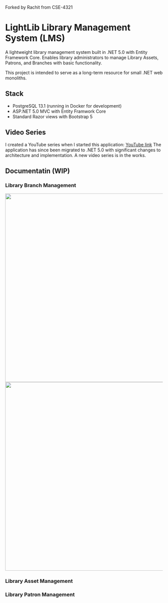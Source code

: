 Forked by Rachit from CSE-4321

# LightLib Library Management System (LMS)

A lightweight library management system built in .NET 5.0 with Entity Framework Core. Enables library administrators to manage Library Assets, Patrons, and Branches with basic functionality.

This project is intended to serve as a long-term resource for small .NET web monoliths.

## Stack

- PostgreSQL 13.1 (running in Docker for development)
- ASP.NET 5.0 MVC with Entity Framwork Core
- Standard Razor views with Bootstrap 5

## Video Series

I created a YouTube series when I started this application: [YouTube link](https://www.youtube.com/watch?v=WTVcLFTgDqs)
The application has since been migrated to .NET 5.0 with significant changes to architecture and implementation. A new video series is in the works.

## Documentatin (WIP)

### Library Branch Management

<img src="./documentation/images/branch_list.png" width=600>
<img src="./documentation/images/branch_detail.png" width=600>

### Library Asset Management

### Library Patron Management
